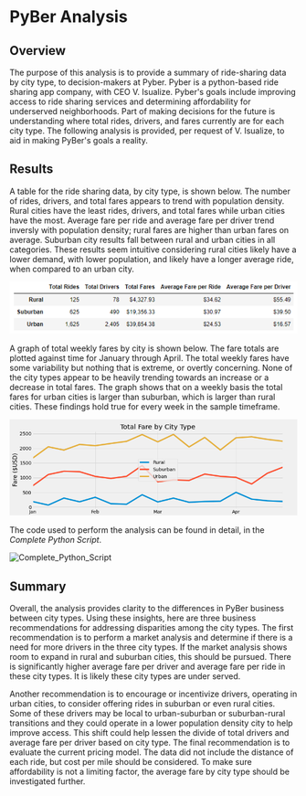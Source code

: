 # PyBer Analysis

## Overview

The purpose of this analysis is to provide a summary of ride-sharing data by city type, to decision-makers at Pyber. Pyber is a python-based ride sharing app company, with CEO V. Isualize. Pyber's goals include improving access to ride sharing services and determining affordability for underserved neighborhoods. Part of making decisions for the future is understanding where total rides, drivers, and fares currently are for each city type. The following analysis is provided, per request of V. Isualize, to aid in making PyBer's goals a reality.  

## Results

A table for the ride sharing data, by city type, is shown below. The number of rides, drivers, and total fares appears to trend with population density. Rural cities have the least rides, drivers, and total fares while urban cities have the most. Average fare per ride and average fare per driver trend inversly with population density; rural fares are higher than urban fares on average. Suburban city results fall between rural and urban cities in all categories. These results seem intuitive considering rural cities likely have a lower demand, with lower population, and likely have a longer average ride, when compared to an urban city. 

![PyBer_Ride_Sharing](/analysis/ride_sharing_by_city_type.png)

A graph of total weekly fares by city is shown below. The fare totals are plotted against time for January through April. The total weekly fares have some variability but nothing that is extreme, or overtly concerning. None of the city types appear to be heavily trending towards an increase or a decrease in total fares. The graph shows that on a weekly basis the total fares for urban cities is larger than suburban, which is larger than rural cities. These findings hold true for every week in the sample timeframe.  

![PyBer_Fare_Summary](/analysis/PyBer_fare_summary.png)


The code used to perform the analysis can be found in detail, in the *Complete Python Script*.

![Complete_Python_Script](PyBer_Challenge.ipynb)

## Summary

Overall, the analysis provides clarity to the differences in PyBer business between city types. Using these insights, here are three business recommendations for addressing disparities among the city types. The first recommendation is to perform a market analysis and determine if there is a need for more drivers in the three city types. If the market analysis shows room to expand in rural and suburban cities, this should be pursued. There is significantly higher average fare per driver and average fare per ride in these city types. It is likely these city types are under served. 

Another recommendation is to encourage or incentivize drivers, operating in urban cities, to consider offering rides in suburban or even rural cities. Some of these drivers may be local to urban-suburban or suburban-rural transitions and they could operate in a lower population density city to help improve access. This shift could help lessen the divide of total drivers and average fare per driver based on city type. The final recommendation is to evaluate the current pricing model. The data did not include the distance of each ride, but cost per mile should be considered. To make sure affordability is not a limiting factor, the average fare by city type should be investigated further.
